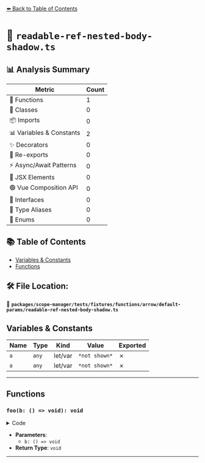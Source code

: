 [⬅️ Back to Table of Contents](../../../../../../../index.md)

# 📄 `readable-ref-nested-body-shadow.ts`

## 📊 Analysis Summary

| Metric | Count |
|--------|-------|
| 🔧 Functions | 1 |
| 🧱 Classes | 0 |
| 📦 Imports | 0 |
| 📊 Variables & Constants | 2 |
| ✨ Decorators | 0 |
| 🔄 Re-exports | 0 |
| ⚡ Async/Await Patterns | 0 |
| 💠 JSX Elements | 0 |
| 🟢 Vue Composition API | 0 |
| 📐 Interfaces | 0 |
| 📑 Type Aliases | 0 |
| 🎯 Enums | 0 |

## 📚 Table of Contents

- [Variables & Constants](#variables-constants)
- [Functions](#functions)

## 🛠️ File Location:
📂 **`packages/scope-manager/tests/fixtures/functions/arrow/default-params/readable-ref-nested-body-shadow.ts`**

## Variables & Constants

| Name | Type | Kind | Value | Exported |
|------|------|------|-------|----------|
| `a` | `any` | let/var | `*not shown*` | ✗ |
| `a` | `any` | let/var | `*not shown*` | ✗ |


---

## Functions

### `foo(b: () => void): void`

<details><summary>Code</summary>

```ts
(
  b = function () {
    a;
  },
) => {
  let a;
}
```
</details>

- **Parameters**:
  - `b: () => void`
- **Return Type**: `void`

---
